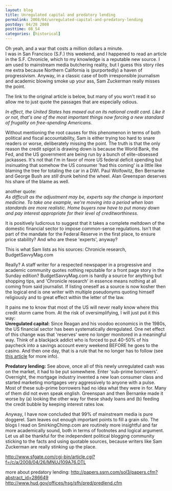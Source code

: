 ```yaml
---
layout: blog
title: Unregulated capital and predatory lending
permalink: 2008/04/unregulated-capital-and-predatory-lending
postday: 04/28 2008
posttime: 08_54
categories: [historical]
---
```


<p>Oh yeah, and a war that costs a million dollars a minute. <br />
I was in San Francisco (S.F.) this weekend, and I happened to read an article in the S.F. Chronicle, which to my knowledge is a reputable new source. I am used to mainstream media butchering reality, but I guess this story riles me extra because Northern California is (purportedly) a haven of progressivism. Anyway, in a classic case of both irresponsible journalism and academic blowing smoke up your ass,  Sam Zuckerman really misses the point.</p>
<p>The link to the original article is below, but many of you won't read it so allow me to just quote the passages that are especially odious.</p>
<p><i>In effect, the United States has maxed out on its national credit card. Like it or not, that's one of the most important things now forcing a new standard of frugality on free-spending Americans.</i></p>
<p>Without mentioning the root causes for this phenomenon in terms of both political and fiscal accountability, Sam is either trying too hard to snare readers or worse, deliberately missing the point. The truth is that the only reason the credit spigot is drawing down is because the World Bank, the Fed, and the US government are being run by a bunch of elite-obsessed jackasses. It's not that I'm in favor of more US federal deficit spending but insinuating that somehow the US consumer 'had this coming' is a little like blaming the tree for totaling the car in a DWI. Paul Wolfowitz, Ben Bernanke and George Bush are <i>still</i> drunk behind the wheel. Alan Greenspan deserves his share of the blame as well.</p>
<p>another quote:<br />
<i>As difficult as the adjustment may be, experts say the change is important medicine. To take one example, we're moving into a period when loan standards are more realistic. Home buyers now have to put money down and pay interest appropriate for their level of creditworthiness.</i></p>
<p>It is positively ludicrous to suggest that it takes a complete meltdown of the domestic financial sector to impose common-sense regulations. Isn't that part of the mandate for the Federal Reserve in the first place, to ensure price stability? And who are these 'experts', anyway?</p>
<p>This is what Sam lists as his sources: Chronicle research, BudgetSavvyMag.com</p>
<p>Really? A staff writer for a respected newspaper in a progressive  and academic community quotes nothing reputable for a front page story in the Sunday edition? BudgetSavvyMag.com is hardly a source for anything but shopping tips, and 'Chronicle research' in essence means nothing at all coming from said journalist. If listing oneself as a source is now kosher then the logical end is one writer with multiple pseudonyms quoting himself religiously and to great effect within the letter of the law.</p>
<p>It pains me to know that most of the US will never really know where this credit storm came from. At the risk of oversimplifying, I will just put it this way:<br />
<b>Unregulated capital:</b> Since Reagan and his voodoo economics in the 1980s, the US financial sector has been systematically deregulated. One net effect of this change was that 'reserves' were no longer monitored in a meaningful way. Think of a blackjack addict who is forced to put 40-50% of his paycheck into a savings account every weekend BEFORE he goes to the casino. And then one day, that is a rule that he no longer has to follow (see <a href="http://www.wsws.org/articles/1999/nov1999/bank-n01.shtml" target="_blank">this article</a> for more info).</p>
<p><b>Predatory lending:</b> See above, once all of this newly unregulated cash was on the market, it had to be put somewhere. Enter 'sub-prime borrowers'. Overnight, the mortgage industry invented a new loan consumer class and started marketing mortgages very aggressively to anyone with a pulse. Most of these sub-prime borrowers had no idea what they were in for. Many of them did not even speak english. Greenspan and then Bernanke made it worse by (a) looking the other way for these shady loans and (b) feeding the credit bubble by keeping interest rates low.</p>
<p>Anyway, I have now concluded that 99% of mainstream media is pure doggerel. Sam leaves out enough important points to fill a grain silo. The blogs I read on SmirkingChimp.com are routinely more insightful and far more academically sound, both in terms of footnotes and logical argument. Let us all be thankful for the independent political blogging community sticking to the facts and using quotable sources, because writers like Sam Zuckerman are really stinking up the place.</p>
<p><a href="http://www.sfgate.com/cgi-bin/article.cgi?f=/c/a/2008/04/26/MNUJ109A76.DTL" title="http://www.sfgate.com/cgi-bin/article.cgi?f=/c/a/2008/04/26/MNUJ109A76.DTL">http://www.sfgate.com/cgi-bin/article.cgi?f=/c/a/2008/04/26/MNUJ109A76.DTL</a></p>
<p>more about predatory lending: <a href="http://papers.ssrn.com/sol3/papers.cfm?abstract_id=286649" title="http://papers.ssrn.com/sol3/papers.cfm?abstract_id=286649">http://papers.ssrn.com/sol3/papers.cfm?abstract_id=286649</a><br />
<a href="http://www.hud.gov/offices/hsg/sfh/pred/predlend.cfm" title="http://www.hud.gov/offices/hsg/sfh/pred/predlend.cfm">http://www.hud.gov/offices/hsg/sfh/pred/predlend.cfm</a></p>
